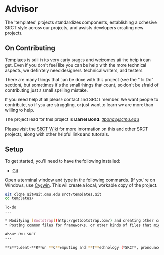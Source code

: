 Advisor
===

The 'templates' projects standardizes components, establishing a cohesive SRCT style across our projects, and assists developers creating new projects.

On Contributing
---

Templates is still in its very early stages and welcomes all the help it can get. Even if you don't feel like you can be help with the more technical aspects, we definitely need designers, technical writers, and testers.

There are many things that can be done with this project (see the "To Do" section), but sometimes it's the small things that count, so don't be afraid of contributing just a small spelling mistake.

If you need help at all please contact and SRCT member. We want people to contribute, so if you are struggling, or just want to learn we are more than willing to help.

The project lead for this project is **Daniel Bond**. *dbond2@gmu.edu*

Please visit the [SRCT Wiki](http://wiki.srct.gmu.edu/) for more information on this and other SRCT projects, along with other helpful links and tutorials.

Setup
---

To get started, you'll need to have the following installed:
* [Git](http://git-scm.com/book/en/Getting-Started-Installing-Git)

Open a terminal window and type in the following commands. (If you're on Windows, use [Cygwin](http://cygwin.com/). This wil create a local, workable copy of the project.

```bash
git clone git@git.gmu.edu:srct/templates.git
cd templates/

To-do
---

* Modifying [Bootstrap](http://getbootstrap.com/) and creating other css files to create a SRCT "theme" that can be used across multiple projects while remaining compliant with GMU design standards.
* Posting common files for frameworks, or other kinds of files that might be needlessly repeated across projects.

About GMU SRCT
---

**S**tudent-**R**un **C**omputing and **T**echnology (*SRCT*, pronounced "circuit") is a student organization at George Mason University which enhances student computing at Mason. SRCT establishes and maintains systems which provide specific services for Mason's community.
